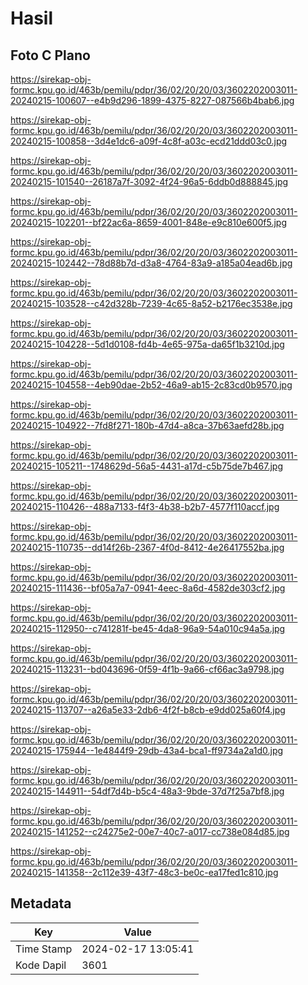 # Hasil

## Foto C Plano

https://sirekap-obj-formc.kpu.go.id/463b/pemilu/pdpr/36/02/20/20/03/3602202003011-20240215-100607--e4b9d296-1899-4375-8227-087566b4bab6.jpg

https://sirekap-obj-formc.kpu.go.id/463b/pemilu/pdpr/36/02/20/20/03/3602202003011-20240215-100858--3d4e1dc6-a09f-4c8f-a03c-ecd21ddd03c0.jpg

https://sirekap-obj-formc.kpu.go.id/463b/pemilu/pdpr/36/02/20/20/03/3602202003011-20240215-101540--26187a7f-3092-4f24-96a5-6ddb0d888845.jpg

https://sirekap-obj-formc.kpu.go.id/463b/pemilu/pdpr/36/02/20/20/03/3602202003011-20240215-102201--bf22ac6a-8659-4001-848e-e9c810e600f5.jpg

https://sirekap-obj-formc.kpu.go.id/463b/pemilu/pdpr/36/02/20/20/03/3602202003011-20240215-102442--78d88b7d-d3a8-4764-83a9-a185a04ead6b.jpg

https://sirekap-obj-formc.kpu.go.id/463b/pemilu/pdpr/36/02/20/20/03/3602202003011-20240215-103528--c42d328b-7239-4c65-8a52-b2176ec3538e.jpg

https://sirekap-obj-formc.kpu.go.id/463b/pemilu/pdpr/36/02/20/20/03/3602202003011-20240215-104228--5d1d0108-fd4b-4e65-975a-da65f1b3210d.jpg

https://sirekap-obj-formc.kpu.go.id/463b/pemilu/pdpr/36/02/20/20/03/3602202003011-20240215-104558--4eb90dae-2b52-46a9-ab15-2c83cd0b9570.jpg

https://sirekap-obj-formc.kpu.go.id/463b/pemilu/pdpr/36/02/20/20/03/3602202003011-20240215-104922--7fd8f271-180b-47d4-a8ca-37b63aefd28b.jpg

https://sirekap-obj-formc.kpu.go.id/463b/pemilu/pdpr/36/02/20/20/03/3602202003011-20240215-105211--1748629d-56a5-4431-a17d-c5b75de7b467.jpg

https://sirekap-obj-formc.kpu.go.id/463b/pemilu/pdpr/36/02/20/20/03/3602202003011-20240215-110426--488a7133-f4f3-4b38-b2b7-4577f110accf.jpg

https://sirekap-obj-formc.kpu.go.id/463b/pemilu/pdpr/36/02/20/20/03/3602202003011-20240215-110735--dd14f26b-2367-4f0d-8412-4e26417552ba.jpg

https://sirekap-obj-formc.kpu.go.id/463b/pemilu/pdpr/36/02/20/20/03/3602202003011-20240215-111436--bf05a7a7-0941-4eec-8a6d-4582de303cf2.jpg

https://sirekap-obj-formc.kpu.go.id/463b/pemilu/pdpr/36/02/20/20/03/3602202003011-20240215-112950--c741281f-be45-4da8-96a9-54a010c94a5a.jpg

https://sirekap-obj-formc.kpu.go.id/463b/pemilu/pdpr/36/02/20/20/03/3602202003011-20240215-113231--bd043696-0f59-4f1b-9a66-cf66ac3a9798.jpg

https://sirekap-obj-formc.kpu.go.id/463b/pemilu/pdpr/36/02/20/20/03/3602202003011-20240215-113707--a26a5e33-2db6-4f2f-b8cb-e9dd025a60f4.jpg

https://sirekap-obj-formc.kpu.go.id/463b/pemilu/pdpr/36/02/20/20/03/3602202003011-20240215-175944--1e4844f9-29db-43a4-bca1-ff9734a2a1d0.jpg

https://sirekap-obj-formc.kpu.go.id/463b/pemilu/pdpr/36/02/20/20/03/3602202003011-20240215-144911--54df7d4b-b5c4-48a3-9bde-37d7f25a7bf8.jpg

https://sirekap-obj-formc.kpu.go.id/463b/pemilu/pdpr/36/02/20/20/03/3602202003011-20240215-141252--c24275e2-00e7-40c7-a017-cc738e084d85.jpg

https://sirekap-obj-formc.kpu.go.id/463b/pemilu/pdpr/36/02/20/20/03/3602202003011-20240215-141358--2c112e39-43f7-48c3-be0c-ea17fed1c810.jpg


## Metadata

| Key        | Value               |
| ---------- | ------------------- |
| Time Stamp | 2024-02-17 13:05:41 |
| Kode Dapil | 3601                |




